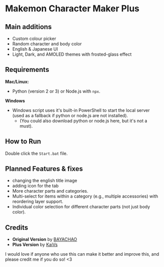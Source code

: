 # Makemon Character Maker Plus


## Main additions

- Custom colour picker
- Random character and body color
- English & Japanese UI
- Light, Dark, and AMOLED themes with frosted-glass effect


## Requirements

**Mac/Linux:**

- Python (version 2 or 3) or Node.js with `npx`.

**Windows**

- Windows script uses it's built-in PowerShell to start the local server (used as a fallback if python or node.js are not installed).
  - (You could also download python or node.js here, but it's not a must).
 

## How to Run

Double click the `Start.bat` file.


## Planned Features & fixes

- changing the english title image
- adding icon for the tab
- More character parts and categories.
- Multi-select for items within a category (e.g., multiple accessories) with reordering layer support.
- Individual color selection for different character parts (not just body color).

## Credits

- **Original Version** by [BAYACHAO](https://x.com/BAYACHAO)
- **Plus Version** by [KaiVs](https://x.com/KaiVster)


I would love if anyone who use this can make it better and improve this, and please credit me if you do so! <3
